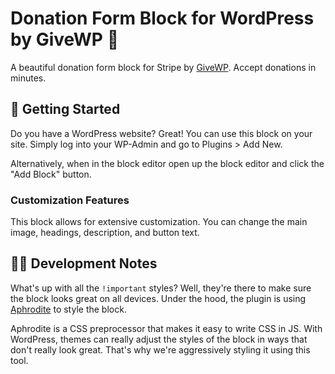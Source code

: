 # Donation Form Block for WordPress by GiveWP 💚

A beautiful donation form block for Stripe by [GiveWP](https://givewp.com/). Accept donations in minutes.

## 🌱 Getting Started

Do you have a WordPress website? Great! You can use this block on your site. Simply log into your WP-Admin and go to Plugins > Add New.

Alternatively, when in the block editor open up the block editor and click the "Add Block" button.

### Customization Features

This block allows for extensive customization. You can change the main image, headings, description, and button text.

## 👩‍💻 Development Notes

What's up with all the `!important` styles? Well, they're there to make sure the block looks great on all devices. Under the hood, the plugin is using [Aphrodite](https://github.com/Khan/aphrodite) to style the block.

Aphrodite is a CSS preprocessor that makes it easy to write CSS in JS. With WordPress, themes can really adjust the styles of the block in ways that don't really look great. That's why we're aggressively styling it using this tool.
